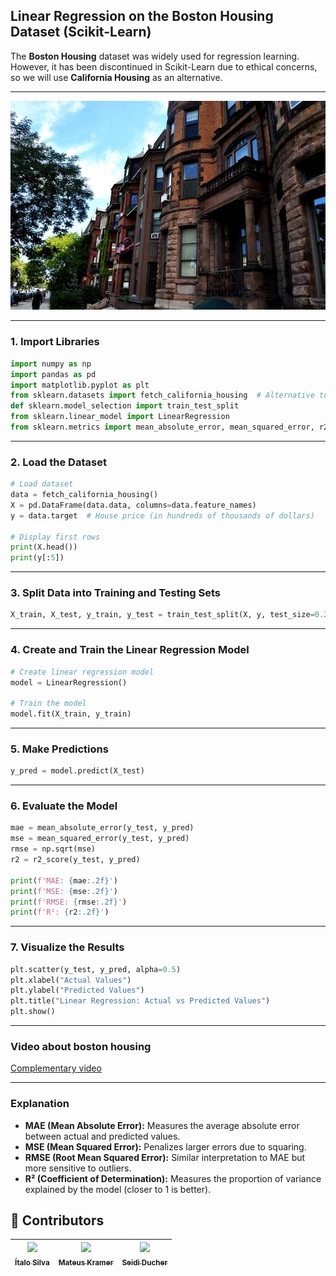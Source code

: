 
## Linear Regression on the Boston Housing Dataset (Scikit-Learn)

The **Boston Housing** dataset was widely used for regression learning. However, it has been discontinued in Scikit-Learn due to ethical concerns, so we will use **California Housing** as an alternative.

---
<div align="center">
  <img src="../../figures/boston_img.jpg" alt="initial-banner" width="800">
</div>


---

### **1. Import Libraries**
```python
import numpy as np
import pandas as pd
import matplotlib.pyplot as plt
from sklearn.datasets import fetch_california_housing  # Alternative to Boston Housing
def sklearn.model_selection import train_test_split
from sklearn.linear_model import LinearRegression
from sklearn.metrics import mean_absolute_error, mean_squared_error, r2_score
```

---

### **2. Load the Dataset**
```python
# Load dataset
data = fetch_california_housing()
X = pd.DataFrame(data.data, columns=data.feature_names)
y = data.target  # House price (in hundreds of thousands of dollars)

# Display first rows
print(X.head())
print(y[:5])
```

---

### **3. Split Data into Training and Testing Sets**
```python
X_train, X_test, y_train, y_test = train_test_split(X, y, test_size=0.2, random_state=42)
```

---

### **4. Create and Train the Linear Regression Model**
```python
# Create linear regression model
model = LinearRegression()

# Train the model
model.fit(X_train, y_train)
```

---

### **5. Make Predictions**
```python
y_pred = model.predict(X_test)
```

---

### **6. Evaluate the Model**
```python
mae = mean_absolute_error(y_test, y_pred)
mse = mean_squared_error(y_test, y_pred)
rmse = np.sqrt(mse)
r2 = r2_score(y_test, y_pred)

print(f'MAE: {mae:.2f}')
print(f'MSE: {mse:.2f}')
print(f'RMSE: {rmse:.2f}')
print(f'R²: {r2:.2f}')
```

---

### **7. Visualize the Results**
```python
plt.scatter(y_test, y_pred, alpha=0.5)
plt.xlabel("Actual Values")
plt.ylabel("Predicted Values")
plt.title("Linear Regression: Actual vs Predicted Values")
plt.show()
```

---

### **Video about boston housing**
[Complementary video](https://youtu.be/gOXoFDrseis?si=k3Z9j-r5DjFQeem0)

---

### **Explanation**
- **MAE (Mean Absolute Error):** Measures the average absolute error between actual and predicted values.
- **MSE (Mean Squared Error):** Penalizes larger errors due to squaring.
- **RMSE (Root Mean Squared Error):** Similar interpretation to MAE but more sensitive to outliers.
- **R² (Coefficient of Determination):** Measures the proportion of variance explained by the model (closer to 1 is better).

## 👾 **Contributors**  
| [<img loading="lazy" src="https://avatars.githubusercontent.com/u/91793807?v=4" width=115><br><sub>Ítalo Silva</sub>](https://github.com/ITA-LOW) |  [<img loading="lazy" src="https://avatars.githubusercontent.com/u/171816351?v=4" width=115><br><sub>Mateus Kramer</sub>](https://github.com/mateuskramer) |  [<img loading="lazy" src="https://avatars.githubusercontent.com/u/153019298?v=4" width=115><br><sub>Seidi Ducher</sub>](https://github.com/seidiDucher)
| :---: | :---: | :---: | 